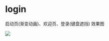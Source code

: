 # login
启动页(渐变动画)、欢迎页、登录(键盘遮挡)
效果图

![](https://github.com/Nunugao/login/Markdown/raw/master/ggg.gif)
